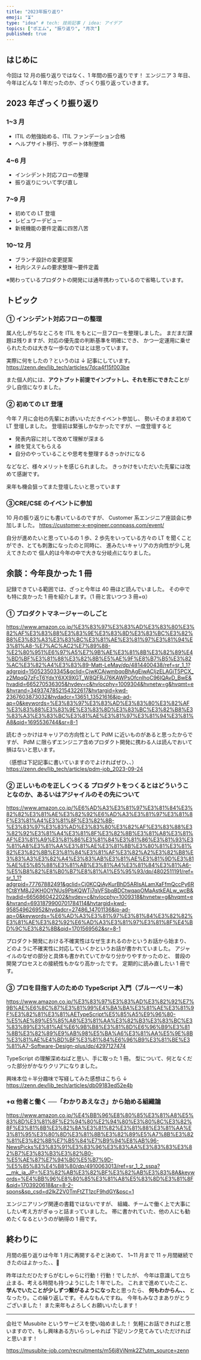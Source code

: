 ```yaml
---
title: "2023年振り返り"
emoji: "⏳"
type: "idea" # tech: 技術記事 / idea: アイデア
topics: ["ポエム", "振り返り", "月次"]
published: true
---
```


## はじめに

今回は 12 月の振り返りではなく、1 年間の振り返りです！
エンジニア 3 年目、今年はどんな 1 年だったのか、ざっくり振り返っていきます。

## 2023 年ざっくり振り返り

### 1~3 月

- ITIL の勉強始める、ITIL ファンデーション合格
- ヘルプサイト移行、サポート体制整備

### 4~6 月

- インシデント対応フローの整理
- 振り返りについて学び直し

### 7~9 月

- 初めての LT 登壇
- レビュワーデビュー
- 新規機能の要件定義に四苦八苦

### 10~12 月

- ブランチ設計の変更提案
- 社内システムの要求整理〜要件定義

※関わっているプロダクトの開発には通年携わっているので省略しています。

## トピック

### ① インシデント対応フローの整理

属人化しがちなところを ITIL をもとに一旦フローを整理しました。
まだまだ課題は残りますが、対応の優先度の判断基準を明確にでき、
かつ一定運用に乗せられたたのは大きな一歩なのではとは思っています。

実際に何をしたの？というのは ↓ 記事にしています。
https://zenn.dev/lib_tech/articles/7dca4f15f003be

また個人的には、**アウトプット前提でインプットし、それを形にできたこと**が
少し自信になりました。

### ② 初めての LT 登壇

今年 7 月に会社の先輩にお誘いいただきイベント参加し、
勢いそのまま初めて LT 登壇しました。
登壇前は緊張しかなかったですが、一度登壇すると

- 発表内容に対して改めて理解が深まる
- 顔を覚えてもらえる
- 自分のやっていることや思考を整理するきっかけになる

などなど、様々メリットを感じられました。
きっかけをいただいた先輩には改めて感謝です。

来年も機会狙ってまた登壇したいと思っています

### ③CRE/CSE のイベントに参加

10 月の振り返りにも書いているのですが、
Customer 系エンジニア座談会に参加しました。
https://customer-x-engineer.connpass.com/event/

自分が進めたいと思っているの 1 歩、2 歩先をいっている方々の
LT を聞くことができ、とても刺激になったのと同時に、
進みたいキャリアの方向性が少し見えてきたので
個人的は今年の中で大きな分岐点になりました。

## 余談：今年良かった 1 冊

記録できている範囲では、ざっと今年は 40 冊ほど読んでいました。
その中でも特に良かった 1 冊を紹介します。（1 冊と言いつつ 3 冊+α）

### ① プロダクトマネージャーのしごと

https://www.amazon.co.jp/%E3%83%97%E3%83%AD%E3%83%80%E3%82%AF%E3%83%88%E3%83%9E%E3%83%8D%E3%83%BC%E3%82%B8%E3%83%A3%E3%83%BC%E3%81%AE%E3%81%97%E3%81%94%E3%81%A8-%E7%AC%AC2%E7%89%88-%E2%80%951%E6%97%A5%E7%9B%AE%E3%81%8B%E3%82%89%E4%BD%BF%E3%81%88%E3%82%8B%E5%AE%9F%E8%B7%B5%E3%82%AC%E3%82%A4%E3%83%89-Matt-LeMay/dp/4814400438/ref=sr_1_1?adgrpid=150523503345&gclid=CjwKCAjwmbqoBhAgEiwACIjzELAGiT5PCX_z2MpqQ7zFcT6YdxY6XX9XGT_W8QFRJ76KAWPsOfcnlhoC96IQAvD_BwE&hvadid=665270536305&hvdev=c&hvlocphy=1009304&hvnetw=g&hvqmt=e&hvrand=3493747852154322617&hvtargid=kwd-2367603873032&hydadcr=13651_13521616&jp-ad-ap=0&keywords=%E3%83%97%E3%83%AD%E3%83%80%E3%82%AF%E3%83%88%E3%83%9E%E3%83%8D%E3%83%BC%E3%82%B8%E3%83%A3%E3%83%BC%E3%81%AE%E3%81%97%E3%81%94%E3%81%A8&qid=1695536744&sr=8-1

読むきっかけはキャリアの方向性として PdM に近いものがあると思ったからですが、
PdM に限らずエンジニア含めプロダクト開発に携わる人は読んでおいて損はないと思います。

（感想は下記記事に書いていますのでよければぜひ、、）
https://zenn.dev/lib_tech/articles/pdm-job_2023-09-24

### ② 正しいものを正しくつくる プロダクトをつくるとはどういうことなのか、あるいはアジャイルのその先について

https://www.amazon.co.jp/%E6%AD%A3%E3%81%97%E3%81%84%E3%82%82%E3%81%AE%E3%82%92%E6%AD%A3%E3%81%97%E3%81%8F%E3%81%A4%E3%81%8F%E3%82%8B-%E3%83%97%E3%83%AD%E3%83%80%E3%82%AF%E3%83%88%E3%82%92%E3%81%A4%E3%81%8F%E3%82%8B%E3%81%A8%E3%81%AF%E3%81%A9%E3%81%86%E3%81%84%E3%81%86%E3%81%93%E3%81%A8%E3%81%AA%E3%81%AE%E3%81%8B%E3%80%81%E3%81%82%E3%82%8B%E3%81%84%E3%81%AF%E3%82%A2%E3%82%B8%E3%83%A3%E3%82%A4%E3%83%AB%E3%81%AE%E3%81%9D%E3%81%AE%E5%85%88%E3%81%AB%E3%81%A4%E3%81%84%E3%81%A6-%E5%B8%82%E8%B0%B7%E8%81%A1%E5%95%93/dp/4802511191/ref=sr_1_1?adgrpid=77767882491&gclid=Cj0KCQiAyKurBhD5ARIsALamXaFfmQccPy6RfCt8YM8J2jKH0OYNUs9PbKQWTj7qVFSbqBDCtwqapOMaAstkEALw_wcB&hvadid=665686042202&hvdev=c&hvlocphy=1009318&hvnetw=g&hvqmt=e&hvrand=6931879900701784114&hvtargid=kwd-958549626952&hydadcr=27486_14701136&jp-ad-ap=0&keywords=%E6%AD%A3%E3%81%97%E3%81%84%E3%82%82%E3%81%AE%E3%82%92%E6%AD%A3%E3%81%97%E3%81%8F%E4%BD%9C%E3%82%8B&qid=1701569562&sr=8-1

プロダクト開発における不確実性はなぜ生まれるのかというお話から始まり、
どのように不確実性に対応していくかというお話が書かれていました。
アジャイルのなぜの部分と具体も書かれていてかなり分かりやすかったのと、
普段の開発プロセスとの接続性もかなり高かったです。
定期的に読み直したい 1 冊です。

### ③ プロを目指す人のための TypeScript 入門（ブルーベリー本）

https://www.amazon.co.jp/%E3%83%97%E3%83%AD%E3%82%92%E7%9B%AE%E6%8C%87%E3%81%99%E4%BA%BA%E3%81%AE%E3%81%9F%E3%82%81%E3%81%AETypeScript%E5%85%A5%E9%96%80-%E5%AE%89%E5%85%A8%E3%81%AA%E3%82%B3%E3%83%BC%E3%83%89%E3%81%AE%E6%9B%B8%E3%81%8D%E6%96%B9%E3%81%8B%E3%82%89%E9%AB%98%E5%BA%A6%E3%81%AA%E5%9E%8B%E3%81%AE%E4%BD%BF%E3%81%84%E6%96%B9%E3%81%BE%E3%81%A7-Software-Design-plus/dp/4297127474

TypeScript の理解深めねばと思い、手に取った 1 冊。
型について、何となくだった部分がかなりクリアになりました。

興味本位＋半分趣味で写経してみた感想はこちら ↓
https://zenn.dev/lib_tech/articles/db09183ed52e4b

### +α 他者と働く ──「わかりあえなさ」から始める組織論

https://www.amazon.co.jp/%E4%BB%96%E8%80%85%E3%81%A8%E5%83%8D%E3%81%8F%E2%94%80%E2%94%80%E3%80%8C%E3%82%8F%E3%81%8B%E3%82%8A%E3%81%82%E3%81%88%E3%81%AA%E3%81%95%E3%80%8D%E3%81%8B%E3%82%89%E5%A7%8B%E3%82%81%E3%82%8B%E7%B5%84%E7%B9%94%E8%AB%96-NewsPicks%E3%83%91%E3%83%96%E3%83%AA%E3%83%83%E3%82%B7%E3%83%B3%E3%82%B0-%E5%AE%87%E7%94%B0%E5%B7%9D-%E5%85%83%E4%B8%80/dp/4910063013/ref=sr_1_2_sspa?__mk_ja_JP=%E3%82%AB%E3%82%BF%E3%82%AB%E3%83%8A&keywords=%E4%BB%96%E8%80%85%E3%81%A8%E5%83%8D%E3%81%8F&qid=1703920618&sr=8-2-spons&sp_csd=d2lkZ2V0TmFtZT1zcF9hdGY&psc=1

エンジニアリング関連の書籍ではないですが、
組織、チームで働く上で大事にしたい考え方がぎゅっと詰まっていました。
帯に書かれていた、他の人にも勧めたくなるというのが納得の 1 冊です。

## 終わりに

月間の振り返りは今年 1 月に再開するぞと決めて、
1~11 月まで 11 ヶ月間継続できたのはよかった、、👏

昨年はただひたすらがむしゃらに行動！行動！でしたが、
今年は意識して立ち止まる、考える時間も持つようにした 1 年でした。
これまで進めていたこと、**学んでいたことが少しずつ繋がるようになった**と思ったら、
**何もわからん、、** となったり。この繰り返しです。そんなもんですね。
今年もみなさまありがとうございました！
また来年もよろしくお願いいたします！

---

会社で Musubite というサービスを使い始めました！
気軽にお話できればと思いますので、もし興味ある方いらっしゃれば
下記リンク見てみていただければと思います！

https://musubite-job.com/recruitments/m56j8ViNmk2Z?utm_source=zenn
